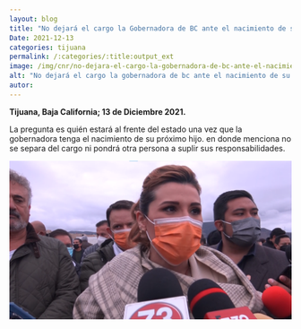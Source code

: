 ```yaml
---
layout: blog
title: "No dejará el cargo la Gobernadora de BC ante el nacimiento de su hijo"
Date: 2021-12-13
categories: tijuana
permalink: /:categories/:title:output_ext
image: /img/cnr/no-dejara-el-cargo-la-gobernadora-de-bc-ante-el-nacimiento-de-su-hijo.png
alt: "No dejará el cargo la gobernadora de bc ante el nacimiento de su hijo"
autor:
---
```


**Tijuana, Baja California; 13 de Diciembre 2021.** 

La pregunta es quién estará al frente del estado una vez que la gobernadora tenga el nacimiento de su próximo hijo.
en donde menciona no se separa del cargo ni pondrá otra persona a suplir sus responsabilidades.

<div id="carouselExampleSlidesOnly" class="carousel slide" data-ride="carousel">
  <div class="carousel-inner">
    <div class="carousel-item active">
       <img class="d-block w-100" src="/img/cnr/no-dejara-el-cargo-la-gobernadora-de-bc-ante-el-nacimiento-de-su-hijo.png" loading="lazy"  alt="No dejará el cargo la gobernadora de bc ante el nacimiento de su hijo">
    </div>
  </div>
</div>
